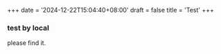 +++
date = '2024-12-22T15:04:40+08:00'
draft = false
title = 'Test'
+++

### test by local

please find it.
